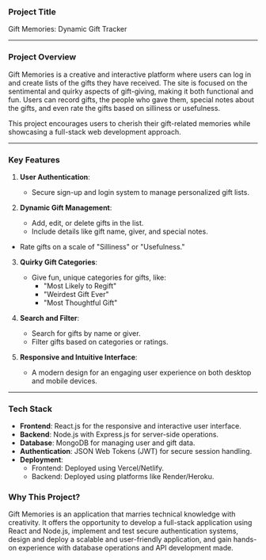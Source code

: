 ###  **Project Title** 

 Gift Memories: Dynamic Gift Tracker

--- 
###  **Project Overview**
Gift Memories is a creative and interactive platform where users can log in and create lists of the gifts they have received. The site is focused on the sentimental and quirky aspects of gift-giving, making it both functional and fun. Users can record gifts, the people who gave them, special notes about the gifts, and even rate the gifts based on silliness or usefulness.

This project encourages users to cherish their gift-related memories while showcasing a full-stack web development approach.

---

### **Key Features**  

1. **User Authentication**:  
   - Secure sign-up and login system to manage personalized gift lists.

2. **Dynamic Gift Management**:  
   - Add, edit, or delete gifts in the list.  
   - Include details like gift name, giver, and special notes.
- Rate gifts on a scale of "Silliness" or "Usefulness."

3. **Quirky Gift Categories**: 
   - Give fun, unique categories for gifts, like: 
     - "Most Likely to Regift"
     - "Weirdest Gift Ever"
     - "Most Thoughtful Gift"

4. **Search and Filter**:  
   - Search for gifts by name or giver.  
   - Filter gifts based on categories or ratings.  

5. **Responsive and Intuitive Interface**:  
   - A modern design for an engaging user experience on both desktop and mobile devices.  

---

### **Tech Stack**

- **Frontend**: React.js for the responsive and interactive user interface.  
- **Backend**: Node.js with Express.js for server-side operations.  
- **Database**: MongoDB for managing user and gift data.  
- **Authentication**: JSON Web Tokens (JWT) for secure session handling.  
- **Deployment**:  
  - Frontend: Deployed using Vercel/Netlify.  
  - Backend: Deployed using platforms like Render/Heroku.

### Why This Project? 

Gift Memories is an application that marries technical knowledge with creativity. It offers the opportunity to develop a full-stack application using React and Node.js, implement and test secure authentication systems, design and deploy a scalable and user-friendly application, and gain hands-on experience with database operations and API development made.

